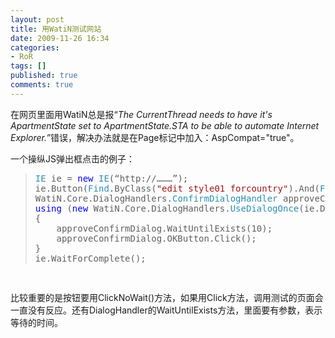 ```yaml
---
layout: post
title: 用WatiN测试网站
date: 2009-11-26 16:34
categories:
- RoR
tags: []
published: true
comments: true
---
```

<p><p>在网页里面用WatiN总是报“<em>The CurrentThread needs to have it's ApartmentState set to ApartmentState.STA to be able to automate Internet Explorer.”</em>错误，解决办法就是在Page标记中加入：AspCompat=&quot;true&quot;。</p>  <p>一个操纵JS弹出框点击的例子：</p>  <blockquote>   <pre><span style="color:#2b91af;">IE </span>ie = <span style="color:blue;">new </span><span style="color:#2b91af;">IE</span>(“http://………”);
ie.Button(<span style="color:#2b91af;">Find</span>.ByClass(<span style="color:#a31515;">&quot;edit style01 forcountry&quot;</span>).And(<span style="color:#2b91af;">Find</span>.ByValue(<span style="color:#a31515;">&quot;Save&quot;</span>))).ClickNoWait();
WatiN.Core.DialogHandlers.<span style="color:#2b91af;">ConfirmDialogHandler </span>approveConfirmDialog = <span style="color:blue;">new </span>WatiN.Core.DialogHandlers.<span style="color:#2b91af;">ConfirmDialogHandler</span>();
<span style="color:blue;">using </span>(<span style="color:blue;">new </span>WatiN.Core.DialogHandlers.<span style="color:#2b91af;">UseDialogOnce</span>(ie.DialogWatcher, approveConfirmDialog))
{
<span style="color:green;">    </span>approveConfirmDialog.WaitUntilExists(10);
    approveConfirmDialog.OKButton.Click();
}
ie.WaitForComplete();</pre>
</blockquote></p>

<p><pre>&#160;</pre></p>

<p><p>比较重要的是按钮要用ClickNoWait()方法，如果用Click方法，调用测试的页面会一直没有反应。还有DialogHandler的WaitUntilExists方法，里面要有参数，表示等待的时间。</p></p>
